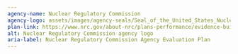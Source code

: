 ```yaml
---
agency-name: Nuclear Regulatory Commission
agency-logo: assets/images/agency-seals/Seal_of_the_United_States_Nuclear_Regulatory_Commission.png
plan-link: https://www.nrc.gov/about-nrc/plans-performance/evidence-building-and-evaluation/annual-evaluation-plan
alt: Nuclear Regulatory Commission agency logo
aria-label: Nuclear Regulatory Commission Agency Evaluation Plan
---
```


